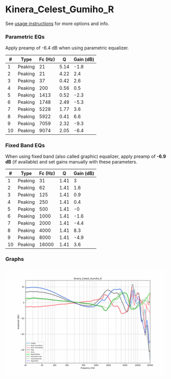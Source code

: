 # Kinera_Celest_Gumiho_R
See [usage instructions](https://github.com/jaakkopasanen/AutoEq#usage) for more options and info.

### Parametric EQs
Apply preamp of -6.4 dB when using parametric equalizer.

|   # | Type    |   Fc (Hz) |    Q |   Gain (dB) |
|-----|---------|-----------|------|-------------|
|   1 | Peaking |        21 | 5.14 |        -1.8 |
|   2 | Peaking |        21 | 4.22 |         2.4 |
|   3 | Peaking |        37 | 0.42 |         2.6 |
|   4 | Peaking |       200 | 0.56 |         0.5 |
|   5 | Peaking |      1413 | 0.52 |        -2.3 |
|   6 | Peaking |      1748 | 2.49 |        -5.3 |
|   7 | Peaking |      5228 | 1.77 |         3.6 |
|   8 | Peaking |      5922 | 0.41 |         6.6 |
|   9 | Peaking |      7059 | 2.32 |        -9.3 |
|  10 | Peaking |      9074 | 2.05 |        -6.4 |

### Fixed Band EQs
When using fixed band (also called graphic) equalizer, apply preamp of **-6.9 dB** (if available) and set gains manually with these parameters.

|   # | Type    |   Fc (Hz) |    Q |   Gain (dB) |
|-----|---------|-----------|------|-------------|
|   1 | Peaking |        31 | 1.41 |         3   |
|   2 | Peaking |        62 | 1.41 |         1.6 |
|   3 | Peaking |       125 | 1.41 |         0.9 |
|   4 | Peaking |       250 | 1.41 |         0.4 |
|   5 | Peaking |       500 | 1.41 |        -0   |
|   6 | Peaking |      1000 | 1.41 |        -1.6 |
|   7 | Peaking |      2000 | 1.41 |        -4.4 |
|   8 | Peaking |      4000 | 1.41 |         8.3 |
|   9 | Peaking |      8000 | 1.41 |        -4.9 |
|  10 | Peaking |     16000 | 1.41 |         3.6 |

### Graphs
![](./Kinera_Celest_Gumiho_R.png)
